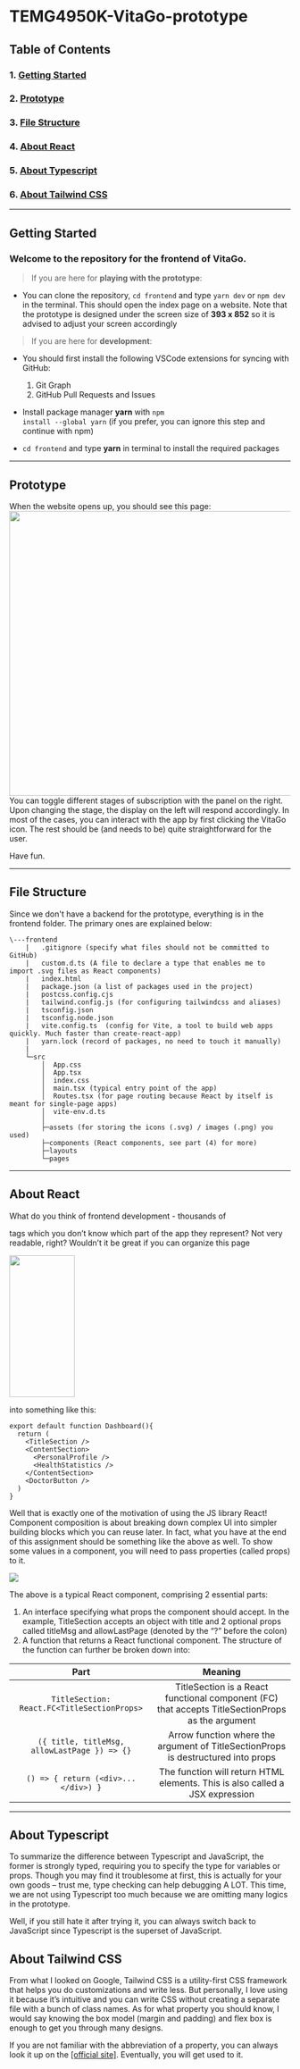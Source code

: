 # TEMG4950K-VitaGo-prototype

## Table of Contents

### 1. [Getting Started](#intro)

### 2. [Prototype](#proto)

### 3. [File Structure](#files)

### 4. [About React](#react)

### 5. [About Typescript](#ts)

### 6. [About Tailwind CSS](#tailwind)

---

## Getting Started <a name="intro"></a>

### Welcome to the repository for the frontend of VitaGo.

> If you are here for **playing with the prototype**:

- You can clone the repository, <code>cd frontend</code> and type <code>yarn dev</code> or <code>npm dev</code> in the terminal. This should open the index page on a website. Note that the prototype is designed under the screen size of **393 x 852** so it is advised to adjust your screen accordingly

> If you are here for **development**:

- You should first install the following VSCode extensions for syncing with GitHub:

  1. Git Graph
  2. GitHub Pull Requests and Issues

- Install package manager **yarn** with <code>npm install --global yarn</code> (if you prefer, you can ignore this step and continue with npm)

- <code>cd frontend</code> and type **yarn** in terminal to install the required packages

---

## Prototype <a name="proto"></a>

When the website opens up, you should see this page:
<br/>
<img src="frontend/public/images/index_page.png" width="955" height="510">
<br/>
You can toggle different stages of subscription with the panel on the right. Upon changing the stage, the display on the left will respond accordingly. In most of the cases, you can interact with the app by first clicking the VitaGo icon. The rest should be (and needs to be) quite straightforward for the user.

Have fun.

---

## File Structure <a name="files"></a>

Since we don't have a backend for the prototype, everything is in the frontend folder. The primary ones are explained below:

```
\---frontend
    |   .gitignore (specify what files should not be committed to GitHub)
    |   custom.d.ts (A file to declare a type that enables me to import .svg files as React components)
    |   index.html
    |   package.json (a list of packages used in the project)
    |   postcss.config.cjs
    |   tailwind.config.js (for configuring tailwindcss and aliases)
    |   tsconfig.json
    |   tsconfig.node.json
    |   vite.config.ts  (config for Vite, a tool to build web apps quickly. Much faster than create-react-app)
    |   yarn.lock (record of packages, no need to touch it manually)
    |
    └─src
        │  App.css
        │  App.tsx
        │  index.css
        │  main.tsx (typical entry point of the app)
        │  Routes.tsx (for page routing because React by itself is meant for single-page apps)
        │  vite-env.d.ts
        │
        ├─assets (for storing the icons (.svg) / images (.png) you used)
        ├─components (React components, see part (4) for more)
        ├─layouts
        └─pages
```

---

## About React <a name="react"></a>

What do you think of frontend development - thousands of <div> tags which you don’t know which part of the app they represent? Not very readable, right? Wouldn’t it be great if you can organize this page

<img src="frontend/public/images/dashboard_page.png" width="117" height="254">

into something like this:

```tsx
export default function Dashboard(){
  return (
    <TitleSection />
    <ContentSection>
      <PersonalProfile />
      <HealthStatistics />
    </ContentSection>
    <DoctorButton />
  )
}
```

Well that is exactly one of the motivation of using the JS library React! Component composition is about breaking down complex UI into simpler building blocks which you can reuse later. In fact, what you have at the end of this assignment should be something like the above as well. To show some values in a component, you will need to pass properties (called props) to it.

<img src="frontend/public/images/component_example.png">

The above is a typical React component, comprising 2 essential parts:

1. An interface specifying what props the component should accept. In the example, TitleSection accepts an object with title and 2 optional props called titleMsg and allowLastPage (denoted by the “?” before the colon)
2. A function that returns a React functional component. The structure of the function can further be broken down into:

|                     Part                     |                                             Meaning                                              |
| :------------------------------------------: | :----------------------------------------------------------------------------------------------: |
| `TitleSection: React.FC<TitleSectionProps>`  | TitleSection is a React functional component (FC) that accepts TitleSectionProps as the argument |
| `({ title, titleMsg, allowLastPage }) => {}` |        Arrow function where the argument of TitleSectionProps is destructured into props         |
|     `() => { return (<div>...</div>) }`      |           The function will return HTML elements. This is also called a JSX expression           |

---

## About Typescript <a name="ts"></a>

To summarize the difference between Typescript and JavaScript, the former is strongly typed, requiring you to specify the type for variables or props. Though you may find it troublesome at first, this is actually for your own goods – trust me, type checking can help debugging A LOT. This time, we are not using Typescript too much because we are omitting many logics in the prototype.

Well, if you still hate it after trying it, you can always switch back to JavaScript since Typescript is the superset of JavaScript.

## About Tailwind CSS <a name="tailwind"></a>

From what I looked on Google, Tailwind CSS is a utility-first CSS framework that helps you do customizations and write less. But personally, I love using it because it’s intuitive and you can write CSS without creating a separate file with a bunch of class names. As for what property you should know, I would say knowing the box model (margin and padding) and flex box is enough to get you through many designs.

If you are not familiar with the abbreviation of a property, you can always look it up on the [[official site]](https://tailwindcss.com/). Eventually, you will get used to it.

